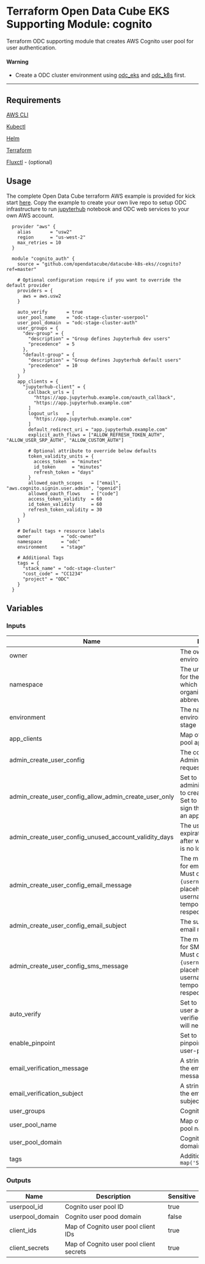 # Terraform Open Data Cube EKS Supporting Module: cognito

Terraform ODC supporting module that creates AWS Cognito user pool for user authentication.

#### Warning

* Create a ODC cluster environment using [odc_eks](https://github.com/opendatacube/datacube-k8s-eks/tree/master/odc_eks) and [odc_k8s](https://github.com/opendatacube/datacube-k8s-eks/tree/master/odc_k8s) first.

---

## Requirements

[AWS CLI](https://aws.amazon.com/cli/)

[Kubectl](https://kubernetes.io/docs/tasks/tools/install-kubectl/)

[Helm](https://github.com/kubernetes/helm#install)

[Terraform](https://www.terraform.io/downloads.html)

[Fluxctl](https://docs.fluxcd.io/en/stable/tutorials/get-started.html) - (optional)

## Usage

The complete Open Data Cube terraform AWS example is provided for kick start [here](https://github.com/opendatacube/datacube-k8s-eks/tree/master/examples/stage).
Copy the example to create your own live repo to setup ODC infrastructure to run [jupyterhub](https://github.com/jupyterhub/zero-to-jupyterhub-k8s) notebook and ODC web services to your own AWS account.

```hcl-terraform
  provider "aws" {
    alias       = "usw2"
    region      = "us-west-2"
    max_retries = 10
  }

  module "cognito_auth" {
    source = "github.com/opendatacube/datacube-k8s-eks//cognito?ref=master"
  
    # Optional configuration require if you want to override the default provider
    providers = {
      aws = aws.usw2
    }

    auto_verify       = true
    user_pool_name    = "odc-stage-cluster-userpool"
    user_pool_domain  = "odc-stage-cluster-auth"
    user_groups = {
      "dev-group" = {
        "description" = "Group defines Jupyterhub dev users"
        "precedence"  = 5
      },
      "default-group" = {
        "description" = "Group defines Jupyterhub default users"
        "precedence"  = 10
      }
    }
    app_clients = {
      "jupyterhub-client" = {
        callback_urls = [
          "https://app.jupyterhub.example.com/oauth_callback",
          "https://app.jupyterhub.example.com"
        ]
        logout_urls   = [
          "https://app.jupyterhub.example.com"
        ]
        default_redirect_uri = "app.jupyterhub.example.com"
        explicit_auth_flows = ["ALLOW_REFRESH_TOKEN_AUTH", "ALLOW_USER_SRP_AUTH", "ALLOW_CUSTOM_AUTH"]
        
        # Optional attribute to override below defaults
        token_validity_units = {
          access_token  = "minutes"
          id_token      = "minutes"
          refresh_token = "days"
        }
        allowed_oauth_scopes   = ["email", "aws.cognito.signin.user.admin", "openid"]
        allowed_oauth_flows    = ["code"]
        access_token_validity  = 60
        id_token_validity      = 60
        refresh_token_validity = 30
      }
    }
    
    # Default tags + resource labels
    owner           = "odc-owner"
    namespace       = "odc"
    environment     = "stage"
    
    # Additional Tags
    tags = {
      "stack_name" = "odc-stage-cluster"
      "cost_code" = "CC1234"
      "project" = "ODC"
    }
  }
```

## Variables

### Inputs
| Name | Description | Type | Default | Required |
|------|-------------|:----:|:-----:|:-----:|
| owner | The owner of the environment | string |  | yes |
| namespace | The unique namespace for the environment, which could be your organization name or abbreviation, e.g. 'odc' | string |  | yes |
| environment | The name of the environment - e.g. dev, stage | string |  | yes |
| app_clients | Map of Cognito user pool app clients | map |  | yes |
| admin_create_user_config | The configuration for AdminCreateUser requests | map | {} | no |
| admin_create_user_config_allow_admin_create_user_only | Set to True if only the administrator is allowed to create user profiles. Set to False if users can sign themselves up via an app | bool | false | No | 
| admin_create_user_config_unused_account_validity_days | The user account expiration limit, in days, after which the account is no longer usable | number | 0 | No |
| admin_create_user_config_email_message | The message template for email messages. Must contain `{username}` and `{####}` placeholders, for username and temporary password, respectively | string | null | No |
| admin_create_user_config_email_subject | The subject line for email messages | string | null | No |
| admin_create_user_config_sms_message | The message template for SMS messages. Must contain `{username}` and `{####}` placeholders, for username and temporary password, respectively | string | null | No |
| auto_verify | Set to true to allow the user account to be auto verified. False - admin will need to verify | bool | | yes |
| enable_pinpoint | Set to true to enable pinpoint analytics on all user-pools | bool | false | no |
| email_verification_message | A string representing the email verification message | string | null | No |
| email_verification_subject | A string representing the email verification subject | string | null | No |
| user_groups | Cognito user groups | map | {} | no |
| user_pool_name | Map of Cognito user pool name | string | | yes |
| user_pool_domain | Cognito user pool domain | string | | yes |
| tags | Additional tags - e.g. `map('StackName','XYZ')` | map(string) | {} | no |

### Outputs
| Name | Description | Sensitive |
|------|-------------|------|
| userpool_id | Cognito user pool ID | true |
| userpool_domain | Cognito user pood domain | false |
| client_ids | Map of Cognito user pool client IDs | true |
| client_secrets | Map of Cognito user pool client secrets | true |